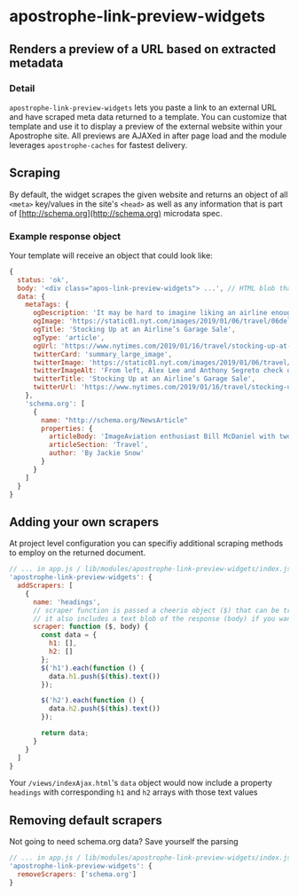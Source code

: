 # apostrophe-link-preview-widgets

## Renders a preview of a URL based on extracted metadata

### Detail
`apostrophe-link-preview-widgets` lets you paste a link to an external URL and have scraped meta data returned to a template. You can customize that template and use it to display a preview of the external website within your Apostrophe site. All previews are AJAXed in after page load and the module leverages `apostrophe-caches` for fastest delivery.

## Scraping
By default, the widget scrapes the given website and returns an object of all `<meta>` key/values in the site's `<head>` as well as any information that is part of [http://schema.org](http://schema.org) microdata spec.

### Example response object
Your template will receive an object that could look like:
```js
{
  status: 'ok',
  body: '<div class="apos-link-preview-widgets"> ...', // HTML blob that replaces loading interface
  data: {
    metaTags: {
      ogDescription: 'It may be hard to imagine liking an airline enough to buy its old silverware and service carts, but at a monthly sale, lovers of Delta Air Lines snap up decommissioned items.',
      ogImage: 'https://static01.nyt.com/images/2019/01/06/travel/06delta-sale6/06delta-sale6-facebookJumbo.jpg',
      ogTitle: 'Stocking Up at an Airline’s Garage Sale',
      ogType: 'article',
      ogUrl: 'https://www.nytimes.com/2019/01/16/travel/stocking-up-at-an-airlines-garage-sale.html',
      twitterCard: 'summary_large_image',
      twitterImage: 'https://static01.nyt.com/images/2019/01/06/travel/06delta-sale6/06delta-sale6-videoSixteenByNineJumbo1600.jpg',
      twitterImageAlt: 'From left, Alex Lee and Anthony Segreto check out an old issue of the Delta Digest.',
      twitterTitle: 'Stocking Up at an Airline’s Garage Sale',
      twitterUrl: 'https://www.nytimes.com/2019/01/16/travel/stocking-up-at-an-airlines-gara'
    },
    'schema.org': [
      {
        name: "http://schema.org/NewsArticle"
        properties: {
          articleBody: 'ImageAviation enthusiast Bill McDaniel with two of the items he ...' // full article body
          articleSection: 'Travel',
          author: 'By Jackie Snow'
        }
      }
    ]
  }
}
```

## Adding your own scrapers
At project level configuration you can specifiy additional scraping methods to employ on the returned document.

```js
// ... in app.js / lib/modules/apostrophe-link-preview-widgets/index.js
'apostrophe-link-preview-widgets': {
  addScrapers: [
    {
      name: 'headings',
      // scraper function is passed a cheerio object ($) that can be traversed using jQuery syntax.
      // it also includes a text blob of the response (body) if you want to parse it another way.
      scraper: function ($, body) {
        const data = {
          h1: [],
          h2: []
        };
        $('h1').each(function () {
          data.h1.push($(this).text())
        });

        $('h2').each(function () {
          data.h2.push($(this).text())
        });

        return data;
      }
    }
  ]
}
```
Your `/views/indexAjax.html`'s `data` object would now include a property `headings` with corresponding `h1` and `h2` arrays with those text values

## Removing default scrapers
Not going to need schema.org data? Save yourself the parsing

```js
// ... in app.js / lib/modules/apostrophe-link-preview-widgets/index.js
'apostrophe-link-preview-widgets': {
  removeScrapers: ['schema.org']
}
```
